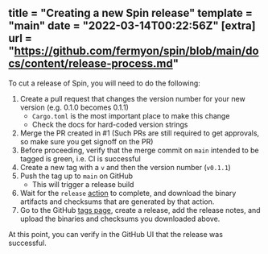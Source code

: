 title = "Creating a new Spin release"
template = "main"
date = "2022-03-14T00:22:56Z"
[extra]
url = "https://github.com/fermyon/spin/blob/main/docs/content/release-process.md"
---

To cut a release of Spin, you will need to do the following:

1. Create a pull request that changes the version number for your new version
   (e.g. 0.1.0 becomes 0.1.1)
   - `Cargo.toml` is the most important place to make this change
   - Check the docs for hard-coded version strings
1. Merge the PR created in #1 (Such PRs are still required to get approvals, so
   make sure you get signoff on the PR)
1. Before proceeding, verify that the merge commit on `main` intended to be
   tagged is green, i.e. CI is successful
1. Create a new tag with a `v` and then the version number (`v0.1.1`)
1. Push the tag up to `main` on GitHub
   - This will trigger a release build
1. Wait for the `release`
   [action](https://github.com/fermyon/spin/actions/workflows/release.yaml) to
   complete, and download the binary artifacts and checksums that are generated
   by that action.
1. Go to the GitHub [tags page](https://github.com/fermyon/spin/releases),
   create a release, add the release notes, and upload the binaries and
   checksums you downloaded above.

At this point, you can verify in the GitHub UI that the release was successful.
